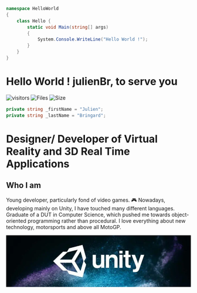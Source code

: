 ```c#
namespace HelloWorld
{
    class Hello {
        static void Main(string[] args)
        {
            System.Console.WriteLine("Hello World !");
        }
    }
}
```

# Hello World ! julienBr, to serve you

![visitors](https://visitor-badge.glitch.me/badge?page_id=julienBr)
![Files](https://img.shields.io/github/directory-file-count/julienBr/julienBr?style=flat-square)
![Size](https://img.shields.io/github/repo-size/julienBr/julienBr?style=flat-square)
<img src="#" alt="">

```c#
private string _firstName = "Julien";
private string _lastName = "Bringard";
```

# Designer/ Developer of Virtual Reality and 3D Real Time Applications

## Who I am

<p>
    Young developer, particularly fond of video games. 🎮
    Nowadays, developing mainly on Unity, I have touched many different languages. Graduate of a DUT in Computer Science, which pushed me towards object-oriented programming rather than procedural.
    I love everything about new technology, motorsports and above all MotoGP.
</p>

<p><img width="800" src="img\unity.png" alt="Unity"/></p>